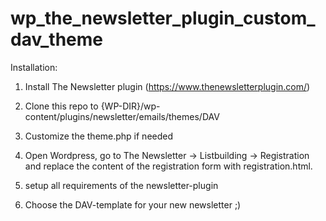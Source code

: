 # wp_the_newsletter_plugin_custom_dav_theme

Installation:

1. Install The Newsletter plugin (https://www.thenewsletterplugin.com/)

2. Clone this repo to {WP-DIR}/wp-content/plugins/newsletter/emails/themes/DAV 

3. Customize the theme.php if needed

4. Open Wordpress, go to The Newsletter -> Listbuilding -> Registration  
and replace the content of the registration form with registration.html.

5. setup all requirements of the newsletter-plugin

6. Choose the DAV-template for your new newsletter ;)

